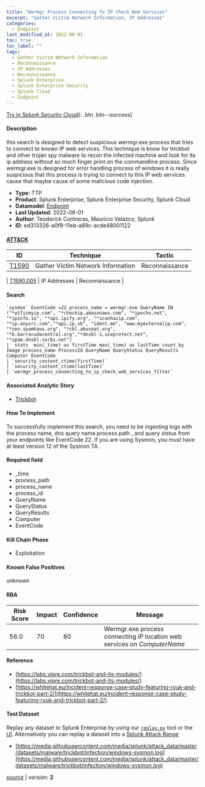 ```yaml
---
title: "Wermgr Process Connecting To IP Check Web Services"
excerpt: "Gather Victim Network Information, IP Addresses"
categories:
  - Endpoint
last_modified_at: 2022-06-01
toc: true
toc_label: ""
tags:
  - Gather Victim Network Information
  - Reconnaissance
  - IP Addresses
  - Reconnaissance
  - Splunk Enterprise
  - Splunk Enterprise Security
  - Splunk Cloud
  - Endpoint
---
```




[Try in Splunk Security Cloud](https://www.splunk.com/en_us/cyber-security.html){: .btn .btn--success}

#### Description

this search is designed to detect suspicious wermgr.exe process that tries to connect to known IP web services. This technique is know for trickbot and other trojan spy malware to recon the infected machine and look for its ip address without so much finger print on the commandline process. Since wermgr.exe is designed for error handling process of windows it is really suspicious that this process is trying to connect to this IP web services cause that maybe cause of some malicious code injection.

- **Type**: TTP
- **Product**: Splunk Enterprise, Splunk Enterprise Security, Splunk Cloud
- **Datamodel**: [Endpoint](https://docs.splunk.com/Documentation/CIM/latest/User/Endpoint)
- **Last Updated**: 2022-06-01
- **Author**: Teoderick Contreras, Mauricio Velazco, Splunk
- **ID**: ed313326-a0f9-11eb-a89c-acde48001122


#### [ATT&CK](https://attack.mitre.org/)

| ID          | Technique   | Tactic         |
| ----------- | ----------- |--------------- |
| [T1590](https://attack.mitre.org/techniques/T1590/) | Gather Victim Network Information | Reconnaissance |

| [T1590.005](https://attack.mitre.org/techniques/T1590/005/) | IP Addresses | Reconnaissance |

#### Search

```
`sysmon` EventCode =22 process_name = wermgr.exe QueryName IN ("*wtfismyip.com", "*checkip.amazonaws.com", "*ipecho.net", "*ipinfo.io", "*api.ipify.org", "*icanhazip.com", "*ip.anysrc.com","*api.ip.sb", "ident.me", "www.myexternalip.com", "*zen.spamhaus.org", "*cbl.abuseat.org", "*b.barracudacentral.org","*dnsbl-1.uceprotect.net", "*spam.dnsbl.sorbs.net") 
|  stats  min(_time) as firstTime max(_time) as lastTime count by Image process_name ProcessId QueryName QueryStatus QueryResults Computer EventCode 
| `security_content_ctime(firstTime)` 
| `security_content_ctime(lastTime)` 
| `wermgr_process_connecting_to_ip_check_web_services_filter`
```

#### Associated Analytic Story
* [Trickbot](/stories/trickbot)


#### How To Implement
To successfully implement this search, you need to be ingesting logs with the process name, dns query name process path , and query ststus from your endpoints like EventCode 22. If you are using Sysmon, you must have at least version 12 of the Sysmon TA.

#### Required field
* _time
* process_path
* process_name
* process_id
* QueryName
* QueryStatus
* QueryResults
* Computer
* EventCode


#### Kill Chain Phase
* Exploitation


#### Known False Positives
unknown


#### RBA

| Risk Score  | Impact      | Confidence   | Message      |
| ----------- | ----------- |--------------|--------------|
| 56.0 | 70 | 80 | Wermgr.exe process connecting IP location web services on $ComputerName$ |




#### Reference

* [https://labs.vipre.com/trickbot-and-its-modules/](https://labs.vipre.com/trickbot-and-its-modules/)
* [https://whitehat.eu/incident-response-case-study-featuring-ryuk-and-trickbot-part-2/](https://whitehat.eu/incident-response-case-study-featuring-ryuk-and-trickbot-part-2/)



#### Test Dataset
Replay any dataset to Splunk Enterprise by using our [`replay.py`](https://github.com/splunk/attack_data#using-replaypy) tool or the [UI](https://github.com/splunk/attack_data#using-ui).
Alternatively you can replay a dataset into a [Splunk Attack Range](https://github.com/splunk/attack_range#replay-dumps-into-attack-range-splunk-server)

* [https://media.githubusercontent.com/media/splunk/attack_data/master/datasets/malware/trickbot/infection/windows-sysmon.log](https://media.githubusercontent.com/media/splunk/attack_data/master/datasets/malware/trickbot/infection/windows-sysmon.log)



[*source*](https://github.com/splunk/security_content/tree/develop/detections/endpoint/wermgr_process_connecting_to_ip_check_web_services.yml) \| *version*: **2**
